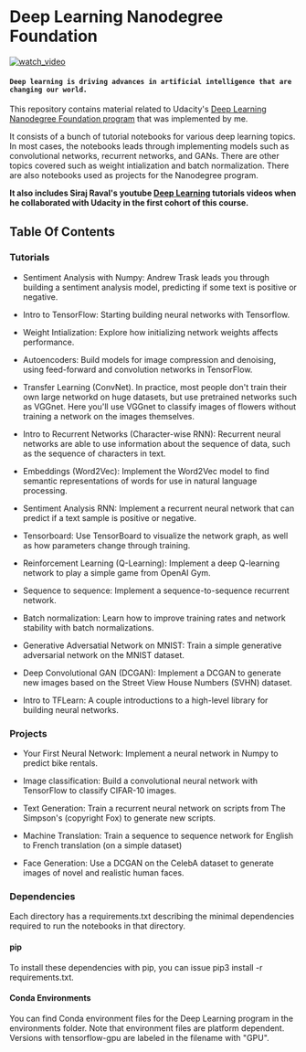 # Deep Learning Nanodegree Foundation

[![watch_video](https://d2mxuefqeaa7sj.cloudfront.net/s_D16C37C27D7DCCF16E416DD259155C3A4612061618EE343DACE65282E93C5FF3_1551803331348_Screenshot+2019-03-05+at+17.28.16.png)](https://www.youtube.com/watch?v=JSulOaFMJPI)


#### `Deep learning is driving advances in artificial intelligence that are changing our world.`


This repository contains material related to Udacity's [Deep Learning Nanodegree Foundation program](https://www.udacity.com/course/deep-learning-nanodegree--nd101) that was implemented by me. 

It consists of a bunch of tutorial notebooks for various deep learning topics. In most cases, the notebooks leads through implementing models such as convolutional networks, recurrent networks, and GANs. There are other topics covered such as weight intialization and batch normalization. There are also notebooks used as projects for the Nanodegree program. 

**It also includes Siraj Raval's youtube [Deep Learning](https://www.youtube.com/watch?v=vOppzHpvTiQ&list=PL2-dafEMk2A7YdKv4XfKpfbTH5z6rEEj3) tutorials videos when he collaborated with Udacity in the first cohort of this course.**

## Table Of Contents

### Tutorials

* Sentiment Analysis with Numpy: Andrew Trask leads you through building a sentiment analysis model, predicting if some text is positive or negative.

* Intro to TensorFlow: Starting building neural networks with Tensorflow.

* Weight Intialization: Explore how initializing network weights affects performance.

* Autoencoders: Build models for image compression and denoising, using feed-forward and convolution networks in TensorFlow.

* Transfer Learning (ConvNet). In practice, most people don't train their own large networkd on huge datasets, but use pretrained networks such as VGGnet. Here you'll use VGGnet to classify images of flowers without training a network on the images themselves.

* Intro to Recurrent Networks (Character-wise RNN): Recurrent neural networks are able to use information about the sequence of data, such as the sequence of characters in text.

* Embeddings (Word2Vec): Implement the Word2Vec model to find semantic representations of words for use in natural language processing.

* Sentiment Analysis RNN: Implement a recurrent neural network that can predict if a text sample is positive or negative.

* Tensorboard: Use TensorBoard to visualize the network graph, as well as how parameters change through training.

* Reinforcement Learning (Q-Learning): Implement a deep Q-learning network to play a simple game from OpenAI Gym.

* Sequence to sequence: Implement a sequence-to-sequence recurrent network.

* Batch normalization: Learn how to improve training rates and network stability with batch normalizations.

* Generative Adversatial Network on MNIST: Train a simple generative adversarial network on the MNIST dataset.

* Deep Convolutional GAN (DCGAN): Implement a DCGAN to generate new images based on the Street View House Numbers (SVHN) dataset.

* Intro to TFLearn: A couple introductions to a high-level library for building neural networks.

### Projects

* Your First Neural Network: Implement a neural network in Numpy to predict bike rentals.

* Image classification: Build a convolutional neural network with TensorFlow to classify CIFAR-10 images.

* Text Generation: Train a recurrent neural network on scripts from The Simpson's (copyright Fox) to generate new scripts.

* Machine Translation: Train a sequence to sequence network for English to French translation (on a simple dataset)

* Face Generation: Use a DCGAN on the CelebA dataset to generate images of novel and realistic human faces.

### Dependencies

Each directory has a requirements.txt describing the minimal dependencies required to run the notebooks in that directory.

#### pip
To install these dependencies with pip, you can issue pip3 install -r requirements.txt.

#### Conda Environments
You can find Conda environment files for the Deep Learning program in the environments folder. Note that environment files are platform dependent. Versions with tensorflow-gpu are labeled in the filename with "GPU".
